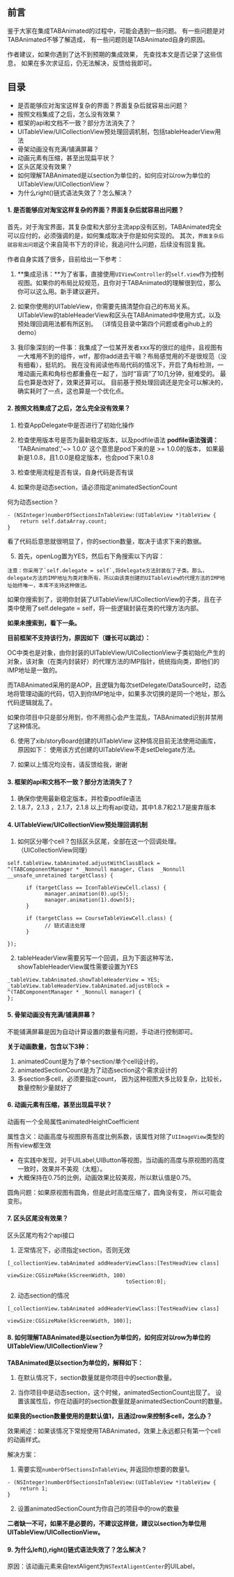 ## 前言
鉴于大家在集成TABAnimated的过程中，可能会遇到一些问题。
有一些问题是对TABAnimated不够了解造成，
有一些问题则是TABAnimated自身的原因。

作者建议，如果你遇到了达不到预期的集成效果，
先查找本文是否记录了这些信息，
如果在多次求证后，仍无法解决，反馈给我即可。

## 目录

- 是否能够应对淘宝这样复杂的界面？界面复杂后就容易出问题？
- 按照文档集成了之后，怎么没有效果？
- 框架的api和文档不一致？部分方法消失了？
- UITableView/UICollectionView预处理回调机制，包括tableHeaderView用法
- 骨架动画没有充满/铺满屏幕？
- 动画元素有压缩，甚至出现扁平状？
- 区头区尾没有效果？
- 如何理解TABAnimated是以section为单位的，如何应对以row为单位的UITableView/UICollectionView？
- 为什么right()链式语法失效了？怎么解决？

#### 1. 是否能够应对淘宝这样复杂的界面？界面复杂后就容易出问题？
首先，对于淘宝界面，其复杂度和大部分主流app没有区别，TABAnimated完全可以应付的，必须强调的是，如何集成取决于你是如何实现的。
其次，`界面复杂后就容易出问题`这个来自简书下方的评论，我追问什么问题，后续没有回复我。

作者自身实践了很多，目前给出一下参考：

1. **集成忌讳：**为了省事，直接使用`UIViewController`的`self.view`作为控制视图。如果你的布局比较规范，且你对于TABAnimated的理解很到位，那么你可以这么用。新手建议避开。

2. 如果你使用的UITableView，你需要先搞清楚你自己的布局关系。
UITableView的tableHeaderView和区头在TABAnimated中使用方式，以及预处理回调用法都有所区别。
（详情见目录中第四个问题或者gihub上的demo）

3. 我印象深刻的一件事：我集成了一位某开发者xxx写的很烂的组件，且视图有一大堆用不到的组件，wtf，那你add进去干嘛？布局感觉用的不是很规范（没有细看），挺坑的。
我在没有阅读他布局代码的情况下，开启了角标检测，一堆动画元素和角标也都重叠在一起了，当时“盲调”了10几分钟，挺难受的。
最后也算是改好了，效果还算可以。
 目前基于预处理回调还是完全可以解决的，确实耗时了一点，这也算是一个优化点。

#### 2. 按照文档集成了之后，怎么完全没有效果？
1.  检查AppDelegate中是否进行了初始化操作
2. 检查使用版本号是否为最新稳定版本，以及podfile语法
**podfile语法强调：** 'TABAnimated','~> 1.0.0' 
这个意思是pod下来的是 >= 1.0.0的版本，
如果最新是1.0.8，且1.0.0是稳定版本，也会pod下来1.0.8

3. 检查使用流程是否有误，自身代码是否有误
4. 如果你是动态section，请必须指定animatedSectionCount

何为动态section？
```
- (NSInteger)numberOfSectionsInTableView:(UITableView *)tableView {
    return self.dataArray.count;
}
```
看了代码后意思就很明显了，你的section数量，取决于请求下来的数据。

5. 首先，openLog置为YES，然后右下角搜索以下内容：
```
注意：你采用了`self.delegate = self`,将delegate方法封装在了子类。那么，delegate方法的IMP地址为类对象所有，所以由该类创建的UITableView的代理方法的IMP地址始终唯一，本库不支持这种做法。
```

如果你搜索到了，说明你封装了UITableView/UICollectionView的子类，且在子类中使用了self.delegate = self，将一些逻辑封装在类的代理方法内部。

**如果未搜索到，看下一条。**

**目前框架不支持该行为，原因如下（嫌长可以跳过）：**

OC中类也是对象，由你封装的UITableView/UICollectionView子类初始化产生的对象，该对象（在类内封装好）的代理方法的IMP指针，统统指向类，即他们的IMP地址是一致的。

而TABAnimated采用的是AOP，且逻辑为每次setDelegate/DataSource时，动态地将管理动画的代码，切入到你IMP地址中，如果多次切换的是同一个地址，那么代码逻辑就乱了。

如果你项目中只是部分用到，你不用担心会产生混乱，TABAnimated识别并禁用了这种情况。

6. 使用了xib/storyBoard创建的UITableView
这种情况目前无法使用动画库，
原因如下：
使用该方式创建的UITableView不走setDelegate方法。

7. 如果以上情况均没有，请反馈给我，谢谢

#### 3. 框架的api和文档不一致？部分方法消失了？
1. 确保你使用最新稳定版本，并检查podfile语法
2. 1.8.7，2.1.3 ，2.1.7，2.1.8 
以上均有api变动，其中1.8.7和2.1.7是废弃版本

#### 4. UITableView/UICollectionView预处理回调机制
1. 如何区分哪个cell？包括区头区尾，全部在这一个回调处理。
（UICollectionView同理）
```
self.tableView.tabAnimated.adjustWithClassBlock = ^(TABComponentManager * _Nonnull manager, Class  _Nonnull __unsafe_unretained targetClass) {
  
      if (targetClass == IconTableViewCell.class) {
            manager.animation(0).up(5);
            manager.animation(1).down(5);
      }
 
      if (targetClass == CourseTableViewCell.class) {
            // 链式语法处理
      }

});

```
2. tableHeaderView需要另写一个回调，且为下面这种写法，
showTableHeaderView属性需要设置为YES
```
_tableView.tabAnimated.showTableHeaderView = YES;
_tableView.tableHeaderView.tabAnimated.adjustBlock = ^(TABComponentManager * _Nonnull manager) {
};
```

#### 5. 骨架动画没有充满/铺满屏幕？

不能铺满屏幕是因为自动计算设置的数量有问题，手动进行控制即可。

**关于动画数量，包含以下3种：**
1. animatedCount是为了单个section/单个cell设计的，
2. animatedSectionCount是为了动态section这个需求设计的
3. 多section多cell，必须要指定count，
因为这种视图大多比较复杂，比较长，数量控制少量就好了

#### 6. 动画元素有压缩，甚至出现扁平状？
动画有一个全局属性animatedHeightCoefficient

 属性含义：动画高度与视图原有高度比例系数，该属性对除了`UIImageView`类型的所有view都生效

 * 在实践中发现，对于UILabel,UIButton等视图，当动画的高度与原视图的高度一致时，效果并不美观（太粗）。
 * 大概保持在0.75的比例，动画效果比较美观，所以默认值是0.75。

圆角问题：如果原视图有圆角，但是此时高度压缩了，圆角没有变，
所以可能会变形。

#### 7. 区头区尾没有效果？
区头区尾均有2个api接口
1. 正常情况下，必须指定section，否则无效
```
[_collectionView.tabAnimated addHeaderViewClass:[TestHeadView class]
                                       viewSize:CGSizeMake(kScreenWidth, 100)
                                      toSection:0];
```
2. 动态section的情况
```
[_collectionView.tabAnimated addHeaderViewClass:[TestHeadView class]
                                       viewSize:CGSizeMake(kScreenWidth, 100)];
```

#### 8. 如何理解TABAnimated是以section为单位的，如何应对以row为单位的UITableView/UICollectionView？

**TABAnimated是以section为单位的，解释如下：**

1. 在默认情况下，section数量就是你项目中的section数量。

2. 当你项目中是动态section，这个时候，animatedSectionCount出现了。
设置该属性后，你在动画时的section数量就是animatedSectionCount的数量。

**如果我的section数量使用的是默认值1，且通过row来控制多cell，怎么办？**

效果阐述：如果该情况下常规使用TABAnimated，效果上永远都只有第一个cell的动画样式。

解决方案：

1. 需要实现`numberOfSectionsInTableView`, 并返回你想要的数量1。
```
- (NSInteger)numberOfSectionsInTableView:(UITableView *)tableView {
    return 1;
}
```

2. 设置animatedSectionCount为你自己的项目中的row的数量

**二者缺一不可，如果不是必要的，不建议这样做，建议以section为单位用UITableView/UICollectionView。**

#### 9. 为什么left(),right()链式语法失效了？怎么解决？
原因：该动画元素来自textAligent为`NSTextAligentCenter`的UILabel，
